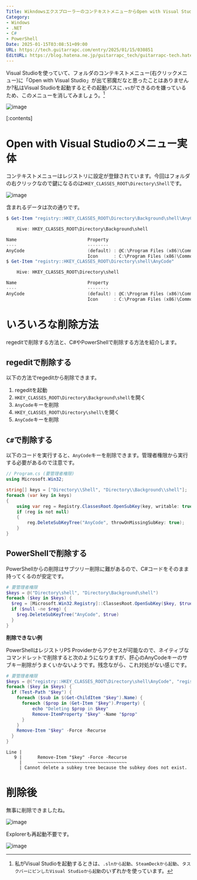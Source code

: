 ```yaml
---
Title: WikndowsエクスプローラーのコンテキストメニューからOpen with Visual Studioを消す
Category:
- Windows
- .NET
- C#
- PowerShell
Date: 2025-01-15T03:08:51+09:00
URL: https://tech.guitarrapc.com/entry/2025/01/15/030851
EditURL: https://blog.hatena.ne.jp/guitarrapc_tech/guitarrapc-tech.hatenablog.com/atom/entry/6802418398320149562
---
```


Visual Studioを使っていて、フォルダのコンテキストメニュー(右クリックメニュー)に「Open with Visual Studio」が出て邪魔だなと思ったことはありませんか?私はVisual Studioを起動するとその起動パスに`.vs`ができるのを嫌っているため、このメニューを消してみましょう。[^1]

![image](https://github.com/user-attachments/assets/701e9e13-4409-49d6-87a1-d8c0cf9464b7)

[:contents]

# Open with Visual Studioのメニュー実体

コンテキストメニューはレジストリに設定が登録されています。今回はフォルダの右クリックなので鍵になるのは`HKEY_CLASSES_ROOT\Directory\Shell`です。

![image](https://github.com/user-attachments/assets/672218e9-f493-46a3-bb4d-45a16aed6113)

含まれるデータは次の通りです。

```ps1
$ Get-Item "registry::HKEY_CLASSES_ROOT\Directory\Background\shell\AnyCode"

    Hive: HKEY_CLASSES_ROOT\Directory\Background\shell

Name                           Property
----                           --------
AnyCode                        (default) : @C:\Program Files (x86)\Common Files\Microsoft Shared\MSEnv\1033\VSLauncherUI.dll,-1002
                               Icon      : C:\Program Files (x86)\Common Files\Microsoft Shared\MSEnv\VSLauncher.exe,-105
$ Get-Item "registry::HKEY_CLASSES_ROOT\Directory\shell\AnyCode"

    Hive: HKEY_CLASSES_ROOT\Directory\shell

Name                           Property
----                           --------
AnyCode                        (default) : @C:\Program Files (x86)\Common Files\Microsoft Shared\MSEnv\1033\VSLauncherUI.dll,-1002
                               Icon      : C:\Program Files (x86)\Common Files\Microsoft Shared\MSEnv\VSLauncher.exe,-105
```

# いろいろな削除方法

regeditで削除する方法と、C#やPowerShellで削除する方法を紹介します。

## regeditで削除する

以下の方法でregeditから削除できます。

1. regeditを起動
2. `HKEY_CLASSES_ROOT\Directory\Background\shell`を開く
3. `AnyCode`キーを削除
4. `HKEY_CLASSES_ROOT\Directory\shell\`を開く
5. `AnyCode`キーを削除

## `C#`で削除する

以下のコードを実行すると、`AnyCode`キーを削除できます。管理者権限から実行する必要があるので注意です。

```cs
// Program.cs (要管理者権限)
using Microsoft.Win32;

string[] keys = ["Directory\\Shell", "Directory\\Background\\shell"];
foreach (var key in keys)
{
    using var reg = Registry.ClassesRoot.OpenSubKey(key, writable: true);
    if (reg is not null)
    {
        reg.DeleteSubKeyTree("AnyCode", throwOnMissingSubKey: true);
    }
}
```

## PowerShellで削除する

PowerShellからの削除はサブツリー削除に難があるので、C#コードをそのまま持ってくるのが安定です。

```ps1
# 要管理者権限
$keys = @("Directory\shell", "Directory\Background\shell")
foreach ($key in $keys) {
  $reg = [Microsoft.Win32.Registry]::ClassesRoot.OpenSubKey($key, $true)
  if ($null -ne $reg) {
    $reg.DeleteSubKeyTree("AnyCode", $true)
  }
}
```

**削除できない例**

PowerShellはレジストリPS Providerからアクセスが可能なので、ネイティブなコマンドレットで削除すると次のようになりますが、肝心のAnyCodeキーのサブキー削除がうまくいかないようです。残念ながら、これ対処がない感じです。


```ps1
# 要管理者権限
$keys = @("registry::HKEY_CLASSES_ROOT\Directory\shell\AnyCode", "registry::HKEY_CLASSES_ROOT\Directory\Background\shell\AnyCode")
foreach ($key in $keys) {
  if (Test-Path "$key") {
    foreach ($sub in $(Get-ChildItem "$key").Name) {
      foreach ($prop in (Get-Item "$key").Property) {
          echo "Deleting $prop in $key"
          Remove-ItemProperty "$key" -Name "$prop"
      }
    }
    Remove-Item "$key" -Force -Recurse
  }
}
```

```
Line |
   9 |      Remove-Item "$key" -Force -Recurse
     |      ~~~~~~~~~~~~~~~~~~~~~~~~~~~~~~~~~~
     | Cannot delete a subkey tree because the subkey does not exist.
```

# 削除後

無事に削除できましたね。

![image](https://github.com/user-attachments/assets/90488990-d3d2-4854-98db-3fb5e07e6794)

Explorerも再起動不要です。

![image](https://github.com/user-attachments/assets/5e2b8b71-d562-4a31-98a5-05c70841aaab)


[^1]: 私がVisual Studioを起動するときは、`.slnから起動`、`SteamDeckから起動`、`タスクバーにピンしたVisual Studioから起動`のいずれかを使っています。
